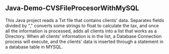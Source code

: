 ## Java-Demo-CVSFileProcesorWithMySQL
This Java project reads a Txt file that contains clients' data. Separates fields divided by "," converts some strings to float to calculate the tax, and once all the information is processed, adds all clients into a list that works as a Directory. 
When all clients' information is in the list, a Database Connection process will execute, and the clients' data is inserted through a statement in a database table in MYSQL.
